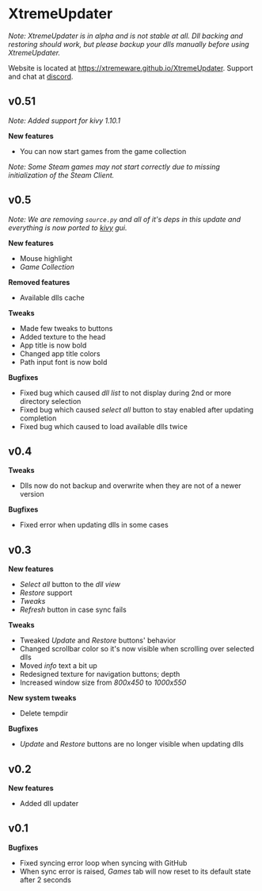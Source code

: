 # XtremeUpdater
*Note: XtremeUpdater is in alpha and is not stable at all. Dll backing and restoring should work, but please backup your dlls manually before using XtremeUpdater.*

Website is located at https://xtremeware.github.io/XtremeUpdater.
Support and chat at [discord](https://discord.gg/ZD6rxw9).

## v0.51
*Note: Added support for kivy 1.10.1*

 **New features**
  - You can now start games from the game collection
  
  *Note: Some Steam games may not start correctly due to missing initialization of the Steam Client.*

## v0.5
*Note: We are removing `source.py` and all of it's deps in this update and everything is now ported to [kivy](https://github.com/kivy/kivy) gui.*

  **New features**
   - Mouse highlight
   - *Game Collection*

  **Removed features**
   - Available dlls cache

  **Tweaks**
   - Made few tweaks to buttons
   - Added texture to the head
   - App title is now bold
   - Changed app title colors
   - Path input font is now bold

  **Bugfixes**
   - Fixed bug which caused *dll list* to not display during 2nd or more directory selection
   - Fixed bug which caused *select all* button to stay enabled after updating completion
   - Fixed bug which caused to load available dlls twice

## v0.4
**Tweaks**
   - Dlls now do not backup and overwrite when they are not of a newer version

**Bugfixes**
   - Fixed error when updating dlls in some cases

## v0.3
  **New features**
   - *Select all* button to the *dll view*
   - *Restore* support
   - *Tweaks*
   - *Refresh* button in case sync fails

   **Tweaks**
   - Tweaked *Update* and *Restore* buttons' behavior
   - Changed scrollbar color so it's now visible when scrolling over selected dlls
   - Moved *info* text a bit up
   - Redesigned texture for navigation buttons; depth
   - Increased window size from *800x450* to *1000x550*

  **New system tweaks**
   - Delete tempdir

   **Bugfixes**
   - *Update* and *Restore* buttons are no longer visible when updating dlls

## v0.2
 **New features**
  - Added dll updater

## v0.1
**Bugfixes**
- Fixed syncing error loop when syncing with GitHub
- When sync error is raised, _Games_ tab will now reset to its default state after 2 seconds